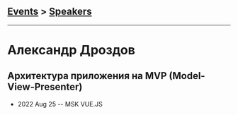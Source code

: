 ## [Events](../README.md) > [Speakers](../speakers.md)
---

# Александр Дроздов

## Архитектура приложения на MVP (Model-View-Presenter)
- 2022 Aug 25 -- MSK VUE.JS    
